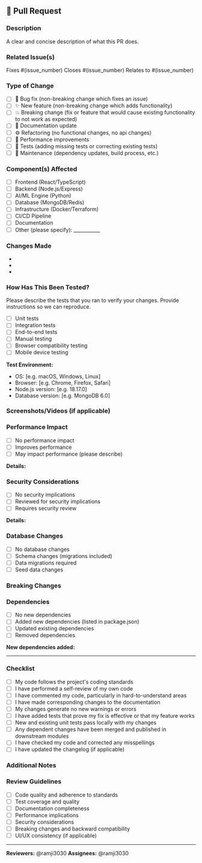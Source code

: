 ## 🚀 Pull Request

### **Description**
A clear and concise description of what this PR does.

### **Related Issue(s)**
Fixes #(issue_number)
Closes #(issue_number)
Relates to #(issue_number)

### **Type of Change**
- [ ] 🐛 Bug fix (non-breaking change which fixes an issue)
- [ ] ✨ New feature (non-breaking change which adds functionality)
- [ ] 💥 Breaking change (fix or feature that would cause existing functionality to not work as expected)
- [ ] 📝 Documentation update
- [ ] ⚙️ Refactoring (no functional changes, no api changes)
- [ ] 🌅 Performance improvements
- [ ] 🧪 Tests (adding missing tests or correcting existing tests)
- [ ] 🔧 Maintenance (dependency updates, build process, etc.)

### **Component(s) Affected**
- [ ] Frontend (React/TypeScript)
- [ ] Backend (Node.js/Express)
- [ ] AI/ML Engine (Python)
- [ ] Database (MongoDB/Redis)
- [ ] Infrastructure (Docker/Terraform)
- [ ] CI/CD Pipeline
- [ ] Documentation
- [ ] Other (please specify): ___________

### **Changes Made**
- 
- 
- 

### **How Has This Been Tested?**
Please describe the tests that you ran to verify your changes. Provide instructions so we can reproduce.

- [ ] Unit tests
- [ ] Integration tests
- [ ] End-to-end tests
- [ ] Manual testing
- [ ] Browser compatibility testing
- [ ] Mobile device testing

**Test Environment:**
- OS: [e.g. macOS, Windows, Linux]
- Browser: [e.g. Chrome, Firefox, Safari]
- Node.js version: [e.g. 18.17.0]
- Database version: [e.g. MongoDB 6.0]

### **Screenshots/Videos** (if applicable)
<!-- Add screenshots or videos to help explain your changes -->

### **Performance Impact**
- [ ] No performance impact
- [ ] Improves performance
- [ ] May impact performance (please describe)

**Details:**
<!-- If there's a performance impact, please provide details -->

### **Security Considerations**
- [ ] No security implications
- [ ] Reviewed for security implications
- [ ] Requires security review

**Details:**
<!-- If there are security implications, please describe them -->

### **Database Changes**
- [ ] No database changes
- [ ] Schema changes (migrations included)
- [ ] Data migrations required
- [ ] Seed data changes

### **Breaking Changes**
<!-- If this is a breaking change, please describe the impact and migration path -->

### **Dependencies**
- [ ] No new dependencies
- [ ] Added new dependencies (listed in package.json)
- [ ] Updated existing dependencies
- [ ] Removed dependencies

**New dependencies added:**
<!-- List any new dependencies and why they were needed -->

---

### **Checklist**
- [ ] My code follows the project's coding standards
- [ ] I have performed a self-review of my own code
- [ ] I have commented my code, particularly in hard-to-understand areas
- [ ] I have made corresponding changes to the documentation
- [ ] My changes generate no new warnings or errors
- [ ] I have added tests that prove my fix is effective or that my feature works
- [ ] New and existing unit tests pass locally with my changes
- [ ] Any dependent changes have been merged and published in downstream modules
- [ ] I have checked my code and corrected any misspellings
- [ ] I have updated the changelog (if applicable)

### **Additional Notes**
<!-- Any additional information, concerns, or considerations -->

### **Review Guidelines**
<!-- For reviewers -->
- [ ] Code quality and adherence to standards
- [ ] Test coverage and quality
- [ ] Documentation completeness
- [ ] Performance implications
- [ ] Security considerations
- [ ] Breaking changes and backward compatibility
- [ ] UI/UX consistency (if applicable)

---

**Reviewers:** @ramji3030
**Assignees:** @ramji3030
